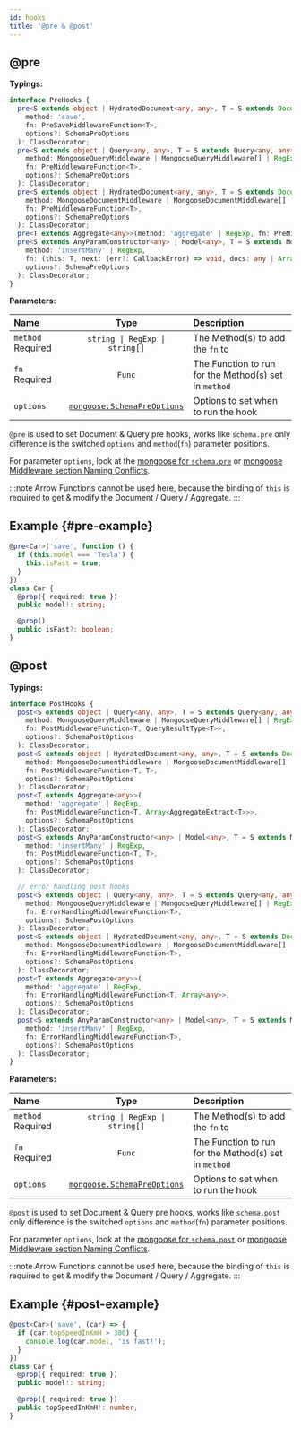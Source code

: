 ```yaml
---
id: hooks
title: '@pre & @post'
---
```


## @pre

**Typings:**

```ts
interface PreHooks {
  pre<S extends object | HydratedDocument<any, any>, T = S extends Document ? S : HydratedDocument<DocumentType<S>, any>>(
    method: 'save',
    fn: PreSaveMiddlewareFunction<T>,
    options?: SchemaPreOptions
  ): ClassDecorator;
  pre<S extends object | Query<any, any>, T = S extends Query<any, any> ? S : Query<DocumentType<S>, DocumentType<S>>>(
    method: MongooseQueryMiddleware | MongooseQueryMiddleware[] | RegExp,
    fn: PreMiddlewareFunction<T>,
    options?: SchemaPreOptions
  ): ClassDecorator;
  pre<S extends object | HydratedDocument<any, any>, T = S extends Document ? S : HydratedDocument<DocumentType<S>, any>>(
    method: MongooseDocumentMiddleware | MongooseDocumentMiddleware[] | RegExp,
    fn: PreMiddlewareFunction<T>,
    options?: SchemaPreOptions
  ): ClassDecorator;
  pre<T extends Aggregate<any>>(method: 'aggregate' | RegExp, fn: PreMiddlewareFunction<T>, options?: SchemaPreOptions): ClassDecorator;
  pre<S extends AnyParamConstructor<any> | Model<any>, T = S extends Model<any> ? S : ReturnModelType<S>>(
    method: 'insertMany' | RegExp,
    fn: (this: T, next: (err?: CallbackError) => void, docs: any | Array<any>) => void | Promise<void>,
    options?: SchemaPreOptions
  ): ClassDecorator;
}
```

**Parameters:**

| Name                                                          |                                         Type                                          | Description                                           |
| :------------------------------------------------------------ | :-----------------------------------------------------------------------------------: | :---------------------------------------------------- |
| `method` <span class="badge badge--secondary">Required</span> |                            `string \| RegExp \| string[]`                             | The Method(s) to add the `fn` to                      |
| `fn` <span class="badge badge--secondary">Required</span>     |                                        `Func`                                         | The Function to run for the Method(s) set in `method` |
| `options`                                                     | [`mongoose.SchemaPreOptions`](https://mongoosejs.com/docs/api/schema.html#schema_Schema-pre) | Options to set when to run the hook                   |

`@pre` is used to set Document & Query pre hooks, works like `schema.pre` only difference is the switched `options` and `method`(`fn`) parameter positions.

For parameter `options`, look at the [mongoose for `schema.pre`](https://mongoosejs.com/docs/api/schema.html#schema_Schema-pre) or [mongoose Middleware section Naming Conflicts](https://mongoosejs.com/docs/middleware.html#naming).

:::note
Arrow Functions cannot be used here, because the binding of `this` is required to get & modify the Document / Query / Aggregate.
:::

## Example {#pre-example}

```ts
@pre<Car>('save', function () {
  if (this.model === 'Tesla') {
    this.isFast = true;
  }
})
class Car {
  @prop({ required: true })
  public model!: string;

  @prop()
  public isFast?: boolean;
}
```

## @post

**Typings:**

```ts
interface PostHooks {
  post<S extends object | Query<any, any>, T = S extends Query<any, any> ? S : Query<DocumentType<S>, DocumentType<S>>>(
    method: MongooseQueryMiddleware | MongooseQueryMiddleware[] | RegExp,
    fn: PostMiddlewareFunction<T, QueryResultType<T>>,
    options?: SchemaPostOptions
  ): ClassDecorator;
  post<S extends object | HydratedDocument<any, any>, T = S extends Document ? S : HydratedDocument<DocumentType<S>, any>>(
    method: MongooseDocumentMiddleware | MongooseDocumentMiddleware[] | RegExp,
    fn: PostMiddlewareFunction<T, T>,
    options?: SchemaPostOptions
  ): ClassDecorator;
  post<T extends Aggregate<any>>(
    method: 'aggregate' | RegExp,
    fn: PostMiddlewareFunction<T, Array<AggregateExtract<T>>>,
    options?: SchemaPostOptions
  ): ClassDecorator;
  post<S extends AnyParamConstructor<any> | Model<any>, T = S extends Model<any> ? S : ReturnModelType<S>>(
    method: 'insertMany' | RegExp,
    fn: PostMiddlewareFunction<T, T>,
    options?: SchemaPostOptions
  ): ClassDecorator;

  // error handling post hooks
  post<S extends object | Query<any, any>, T = S extends Query<any, any> ? S : Query<DocumentType<S>, DocumentType<S>>>(
    method: MongooseQueryMiddleware | MongooseQueryMiddleware[] | RegExp,
    fn: ErrorHandlingMiddlewareFunction<T>,
    options?: SchemaPostOptions
  ): ClassDecorator;
  post<S extends object | HydratedDocument<any, any>, T = S extends Document ? S : HydratedDocument<DocumentType<S>, any>>(
    method: MongooseDocumentMiddleware | MongooseDocumentMiddleware[] | RegExp,
    fn: ErrorHandlingMiddlewareFunction<T>,
    options?: SchemaPostOptions
  ): ClassDecorator;
  post<T extends Aggregate<any>>(
    method: 'aggregate' | RegExp,
    fn: ErrorHandlingMiddlewareFunction<T, Array<any>>,
    options?: SchemaPostOptions
  ): ClassDecorator;
  post<S extends AnyParamConstructor<any> | Model<any>, T = S extends Model<any> ? S : ReturnModelType<S>>(
    method: 'insertMany' | RegExp,
    fn: ErrorHandlingMiddlewareFunction<T>,
    options?: SchemaPostOptions
  ): ClassDecorator;
}
```

**Parameters:**

| Name                                                          |                                          Type                                          | Description                                           |
| :------------------------------------------------------------ | :------------------------------------------------------------------------------------: | :---------------------------------------------------- |
| `method` <span class="badge badge--secondary">Required</span> |                             `string \| RegExp \| string[]`                             | The Method(s) to add the `fn` to                      |
| `fn` <span class="badge badge--secondary">Required</span>     |                                         `Func`                                         | The Function to run for the Method(s) set in `method` |
| `options`                                                     | [`mongoose.SchemaPreOptions`](https://mongoosejs.com/docs/api/schema.html#schema_Schema-post) | Options to set when to run the hook                   |

`@post` is used to set Document & Query pre hooks, works like `schema.post` only difference is the switched `options` and `method`(`fn`) parameter positions.

For parameter `options`, look at the [mongoose for `schema.post`](https://mongoosejs.com/docs/api/schema.html#schema_Schema-post) or [mongoose Middleware section Naming Conflicts](https://mongoosejs.com/docs/middleware.html#naming).

:::note
Arrow Functions cannot be used here, because the binding of `this` is required to get & modify the Document / Query / Aggregate.
:::

## Example {#post-example}

```ts
@post<Car>('save', (car) => {
  if (car.topSpeedInKmH > 300) {
    console.log(car.model, 'is fast!');
  }
})
class Car {
  @prop({ required: true })
  public model!: string;

  @prop({ required: true })
  public topSpeedInKmH!: number;
}
```
